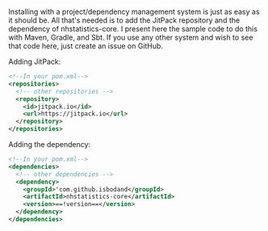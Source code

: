 Installing with a project/dependency management system is just as easy as it should be. 
All that's needed is to add the JitPack repository and the dependency of nhstatistics-core. I present here the sample code
to do this with Maven, Gradle, and Sbt. If you use any other system and wish to see that code here, just create an issue 
on GitHub.

Adding JitPack:  
```xml
<!--In your pom.xml-->
<repositories>
  <!-- other repositories -->
  <repository>
    <id>jitpack.io</id>
    <url>https://jitpack.io</url>
  </repository>
</repositories>
```
Adding the dependency:  
```xml
<!--In your pom.xml-->
<dependencies>
  <!-- other dependencies -->
  <dependency>
    <groupId>'com.github.isbodand</groupId>
    <artifactId>nhstatistics-core</artifactId>
    <version>==!version==</version>
  </dependency>
</dependencies>
```
